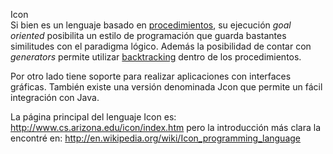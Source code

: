 Icon  
Si bien es un lenguaje basado en [procedimientos](procedimientos.html), su ejecución *goal oriented* posibilita un estilo de programación que guarda bastantes similitudes con el paradigma lógico. Además la posibilidad de contar con *generators* permite utilizar [backtracking](http://es.wikipedia.org/wiki/Vuelta_atr%C3%A1s) dentro de los procedimientos.

Por otro lado tiene soporte para realizar aplicaciones con interfaces gráficas. También existe una versión denominada Jcon que permite un fácil integración con Java.

La página principal del lenguaje Icon es: <http://www.cs.arizona.edu/icon/index.htm> pero la introducción más clara la encontré en: <http://en.wikipedia.org/wiki/Icon_programming_language>



